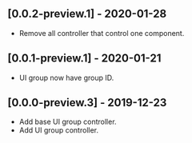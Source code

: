 ## [0.0.2-preview.1] - 2020-01-28
- Remove all controller that control one component.

## [0.0.1-preview.1] - 2020-01-21
- UI group now have group ID.

## [0.0.0-preview.3] - 2019-12-23
- Add base UI group controller.
- Add UI group controller.